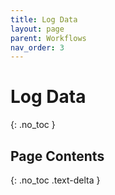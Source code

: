 ```yaml
---
title: Log Data
layout: page
parent: Workflows
nav_order: 3
---
```


# Log Data
{: .no_toc }


## Page Contents
{: .no_toc .text-delta }